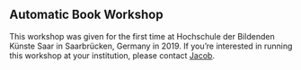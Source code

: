 <span class="back-cover"></span>

## Automatic Book Workshop

This workshop was  given for the first time at Hochschule der Bildenden Künste Saar in Saarbrücken, Germany in 2019. If you’re interested in running this workshop at your institution, please contact [Jacob](mailto:jacob@jacobheftmann.com).
